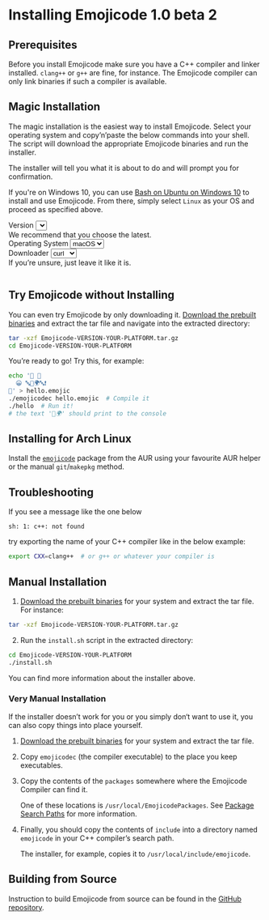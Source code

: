 # Installing Emojicode 1.0 beta 2

## Prerequisites

Before you install Emojicode make sure you have a C++ compiler and linker
installed. `clang++` or `g++` are fine, for instance. The Emojicode compiler can
only link binaries if such a compiler is available.

## Magic Installation

The magic installation is the easiest way to install Emojicode. Select your
operating system and copy’n’paste the below commands into your
shell. The script will download the appropriate Emojicode binaries and run the
installer.

The installer will tell you what it is about to do and will prompt you for
confirmation.

If you're on Windows 10, you can use
[Bash on Ubuntu on Windows 10](https://msdn.microsoft.com/en-us/commandline/wsl/install_guide)
to install and use Emojicode. From there, simply select `Linux` as your OS and
proceed as specified above.

<div class="magic-install-sw">
  <div class="magic-install-sw-box">
    <label class="magic-install-sw-label">
      Version
    </label>
    <select id="magic-install-version"></select>
    <div class="magic-install-sw-help">We recommend that you choose the latest.</div>
  </div>
  <div class="magic-install-sw-box center">
    <label class="magic-install-sw-label">
      Operating System
    </label>
    <select id="magic-install-os">
      <option value="darwin">macOS</option>
      <option value="linux">Linux</option>
    </select>
  </div>
  <div class="magic-install-sw-box">
    <label class="magic-install-sw-label">
      Downloader
    </label>
    <select id="magic-install-http">
      <option value="curl">curl</option>
      <option value="wget">wget</option>
    </select>
    <div class="magic-install-sw-help">If you’re unsure, just leave it like it is.</div>
  </div>
</div>
<pre><code id="magic-install-code"></code></pre>

## Try Emojicode without Installing

You can even try Emojicode by only downloading it. [Download the prebuilt binaries](https://github.com/emojicode/emojicode/releases) and extract the tar file and navigate into the extracted directory:

```bash
tar -xzf Emojicode-VERSION-YOUR-PLATFORM.tar.gz
cd Emojicode-VERSION-YOUR-PLATFORM
```

You’re ready to go! Try this, for example:

```bash
echo '🏁 🍇
  😀 🔤👋🌍🔤❗️
🍉' > hello.emojic
./emojicodec hello.emojic  # Compile it
./hello  # Run it!
# the text '👋🌍' should print to the console
```

## Installing for Arch Linux

Install the [`emojicode`](https://aur.archlinux.org/packages/emojicode) package from the AUR using your favourite AUR helper or the manual `git`/`makepkg` method.

## Troubleshooting

If you see a message like the one below

```
sh: 1: c++: not found
```

try exporting the name of your C++ compiler like in the below example:

```bash
export CXX=clang++  # or g++ or whatever your compiler is
```

## Manual Installation

1. [Download the prebuilt binaries](https://github.com/emojicode/emojicode/releases) for your
  system and extract the tar file. For instance:

  ```bash
  tar -xzf Emojicode-VERSION-YOUR-PLATFORM.tar.gz
  ```

2.  Run the `install.sh` script in the extracted directory:

  ```bash
  cd Emojicode-VERSION-YOUR-PLATFORM
  ./install.sh
  ```

  You can find more information about the installer above.

### Very Manual Installation

If the installer doesn’t work for you or you simply don‘t want to use it, you
can also copy things into place yourself.

1. [Download the prebuilt binaries](https://github.com/emojicode/emojicode/releases)
  for your system and extract the tar file.

2. Copy `emojicodec` (the compiler executable) to the place you keep executables.

3. Copy the contents of the  `packages` somewhere where the
   Emojicode Compiler can find it.

   One of these locations is `/usr/local/EmojicodePackages`. See [Package Search Paths](../reference/compiler.html#package-search-paths) for more information.
4. Finally, you should copy the contents of `include` into a directory named
   `emojicode` in your C++ compiler’s search path.

   The installer, for example, copies it to `/usr/local/include/emojicode`.

## Building from Source


Instruction to build Emojicode from source can be found in the
[GitHub repository](https://github.com/emojicode/emojicode/).



<script src="/static/js/magicinstall.js"></script>
